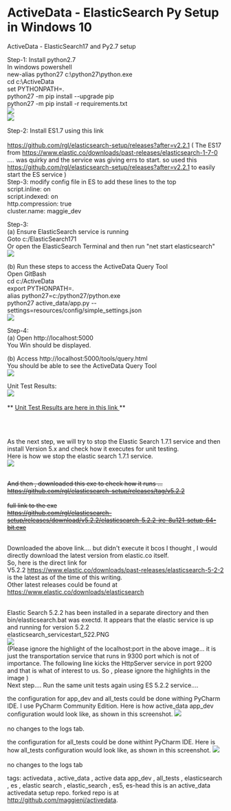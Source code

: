 # ActiveData - ElasticSearch Py Setup in Windows 10
ActiveData - ElasticSearch17 and Py2.7 setup

Step-1: Install python2.7 <br>
In windows powershell <br>
 new-alias python27 c:\python27\python.exe <br>
 cd c:\ActiveData <br>
 set PYTHONPATH=. <br> 
 python27 -m pip install --upgrade pip <br> 
 python27 -m pip install -r requirements.txt <br> 
 <img src=powershell_python27_req.PNG> <br>
 <img src=python27_lib_installed.PNG> <br>

Step-2: Install ES1.7 using this link <br>  
https://github.com/rgl/elasticsearch-setup/releases?after=v2.2.1
( The ES17 from https://www.elastic.co/downloads/past-releases/elasticsearch-1-7-0 ....  was quirky and the service was giving errs to start. so used this https://github.com/rgl/elasticsearch-setup/releases?after=v2.2.1  to easily start the ES service ) <br> 
Step-3: modify config file in ES to add these lines to the top <br> 
script.inline: on <br> 
script.indexed: on <br> 
http.compression: true <br> 
cluster.name: maggie_dev <br> 



Step-3: <br> 
(a) Ensure ElasticSearch service is running <br> 
Goto c:/ElasticSearch171 <br> 
Or open the ElasticSearch Terminal and then run "net start elasticsearch" <br> 
<img src=elasticsearch_service_start.PNG> <br>

(b) Run these steps to access the ActiveData Query Tool <br> 
Open GitBash <br> 
cd c:/ActiveData <br> 
export PYTHONPATH=. <br> 
alias python27=c:/python27/python.exe <br> 
python27 active_data/app.py --settings=resources/config/simple_settings.json <br> 
<img src=ActiveData_start_gitbash2.PNG> <br>

Step-4: <br> 
(a) Open http://localhost:5000 <br> 
You Win should be displayed. <br> 

(b) Access http://localhost:5000/tools/query.html <br> 
You should be able to see the ActiveData Query Tool <br> 
<img src=ADQtool.PNG> <br>

Unit Test Results: <br>
<img src=unittests_1.PNG> <br> <br>
** <a href="unit_test_results.txt">  Unit Test Results are here in this link  </a> **


<br>
<br>

As the next step, we will try to stop the Elastic Search 1.7.1 service and then install Version 5.x and check how it executes for unit testing. <br>
Here is how we stop the elastic search 1.7.1 service. <br>
<img src = ElasticSearch171StopService.PNG> <br> <br>

<strike> And then , downloaded this exe to check how it runs ... <br>
https://github.com/rgl/elasticsearch-setup/releases/tag/v5.2.2 </strike> <br>
<br>
<strike>full link to the exe <br>
https://github.com/rgl/elasticsearch-setup/releases/download/v5.2.2/elasticsearch-5.2.2-jre-8u121-setup-64-bit.exe   </strike><br>
<br>

Downloaded the above link.... but didn't execute it bcos I thought , I would directly download the latest version from elastic.co itself. <br>
So, here is the direct link for <br>
V5.2.2 https://www.elastic.co/downloads/past-releases/elasticsearch-5-2-2 is the latest as of the time of this writing. <br>
Other latest releases could be found at https://www.elastic.co/downloads/elasticsearch

<br>
Elastic Search 5.2.2 has been installed in a separate directory and then bin/elasticsearch.bat was exectd.  It appears that the elastic service is up and running for version 5.2.2 <br>
elasticsearch_servicestart_522.PNG <br>
<img src=elasticsearch_servicestart_522.PNG> 
<br> (Please ignore the highlight of the localhost:port in the above image... it is just the transportation service that runs in 9300 port which is not of importance.  The following line kicks the HttpServer service in port 9200 and that is what of interest to us.  So , please ignore the highlights in the image ) <br>
Next step.... Run the same unit tests again using ES 5.2.2 service.... <br> 


the configuration for app_dev and all_tests could be done withing PyCharm IDE. I use PyCharm Community Edition. Here is how active_data app_dev configuration would look like, as shown in this screenshot.
<img src = app_dev_configuration_maggie.png> <br> <br>
no changes to the logs tab.

the configuration for all_tests could be done withint PyCharm IDE.  Here is how all_tests configuration would look like, as shown in this screenshot. 
<img src = all_tests_configuration_maggie.png> <br> <br>
no changes to the logs tab

tags: activedata , active_data , active data app_dev , all_tests , elasticsearch , es , elastic search , elastic_search , es5, es-head 
this is an active_data  activedata setup repo.
forked repo is at http://github.com/maggienj/activedata. 
